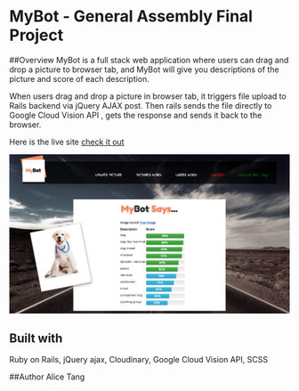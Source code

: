 # MyBot - General Assembly Final Project

##Overview
MyBot is a full stack web application where users can drag and drop a picture to browser tab, and MyBot will give you descriptions of the picture and score of each description.

When users drag and drop a picture in browser tab, it triggers file upload to Rails backend via jQuery AJAX post. Then rails sends the file directly to Google Cloud Vision API , gets the response and sends it back to the browser.

Here is the live site [check it out](https://mybot22.herokuapp.com)

![cover image](./app/assets/images/mybot-screenshot.jpg)

## Built with
Ruby on Rails, jQuery ajax, Cloudinary, Google Cloud Vision API, SCSS

##Author
Alice Tang
